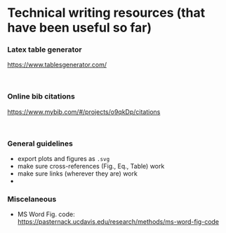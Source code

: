 # Technical writing resources (that have been useful so far)

### Latex table generator
https://www.tablesgenerator.com/

<br>

### Online bib citations
https://www.mybib.com/#/projects/o9qkDp/citations

<br>

### General guidelines
- export plots and figures as `.svg`
- make sure cross-references (Fig., Eq., Table) work
- make sure links (wherever they are) work
- 

### Miscelaneous
- MS Word Fig. code: https://pasternack.ucdavis.edu/research/methods/ms-word-fig-code